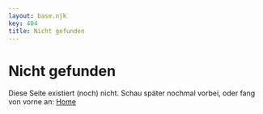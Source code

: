 ```yaml
---
layout: base.njk
key: 404
title: Nicht gefunden
---
```

# Nicht gefunden

Diese Seite existiert (noch) nicht. Schau später nochmal vorbei, oder fang von vorne an: [Home](/{{locale}}/)
